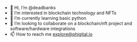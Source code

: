 - 👋 Hi, I’m @deadbanks
- 👀 I’m interested in blockchain technology and NFTs
- 🌱 I’m currently learning basic python
- 💞️ I’m looking to collaborate on a blockchain/nft project and software/hardware integrations
- 📫 How to reach me explore@phigital.io

<!---
deadbanks/deadbanks is a ✨ special ✨ repository because its `README.md` (this file) appears on your GitHub profile.
You can click the Preview link to take a look at your changes.
--->
